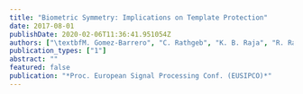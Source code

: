 ```yaml
---
title: "Biometric Symmetry: Implications on Template Protection"
date: 2017-08-01
publishDate: 2020-02-06T11:36:41.951054Z
authors: ["\textbfM. Gomez-Barrero", "C. Rathgeb", "K. B. Raja", "R. Raghavendra", "C. Busch"]
publication_types: ["1"]
abstract: ""
featured: false
publication: "*Proc. European Signal Processing Conf. (EUSIPCO)*"
---
```


